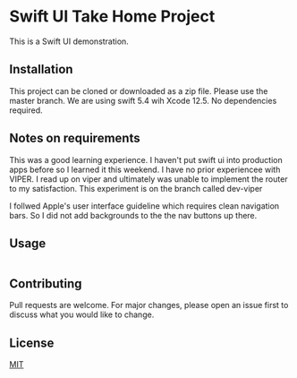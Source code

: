 
# Swift UI Take Home Project

This is a Swift UI demonstration.

## Installation

This project can be cloned or downloaded as a zip file. Please use the master branch.
We are using swift 5.4 wih Xcode 12.5. No dependencies required. 

## Notes on requirements

This was a good learning experience. I haven't put swift ui into production apps before so I learned it this weekend. I have no prior experiencee with VIPER. I read up on viper and ultimately was unable to implement the router to my satisfaction. This experiment is on the branch called dev-viper

I follwed Apple's user interface guideline which requires clean navigation bars. So I did not add backgrounds to the the nav buttons up there. 


## Usage

```Just 3 screens including Page 1, Page 2 and a logout modal.
```

## Contributing
Pull requests are welcome. For major changes, please open an issue first to discuss what you would like to change.

## License
[MIT](https://choosealicense.com/licenses/mit/)

